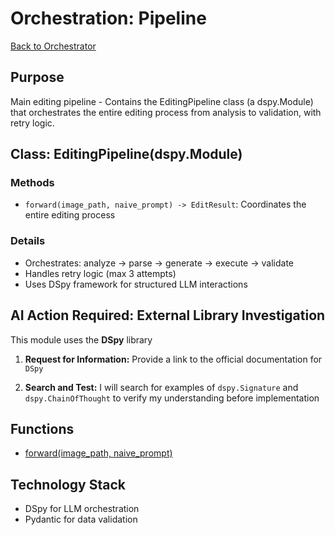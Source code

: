 # Orchestration: Pipeline

[Back to Orchestrator](./orchestrator.md)

## Purpose
Main editing pipeline - Contains the EditingPipeline class (a dspy.Module) that orchestrates the entire editing process from analysis to validation, with retry logic.

## Class: EditingPipeline(dspy.Module)

### Methods
- `forward(image_path, naive_prompt) -> EditResult`: Coordinates the entire editing process

### Details
- Orchestrates: analyze → parse → generate → execute → validate
- Handles retry logic (max 3 attempts)
- Uses DSpy framework for structured LLM interactions

## AI Action Required: External Library Investigation

This module uses the **DSpy** library

1.  **Request for Information:** Provide a link to the official documentation for `DSpy`

2.  **Search and Test:** I will search for examples of `dspy.Signature` and `dspy.ChainOfThought` to verify my understanding before implementation

## Functions

- [forward(image_path, naive_prompt)](./orchestration/forward_pipeline.md)

## Technology Stack

- DSpy for LLM orchestration
- Pydantic for data validation